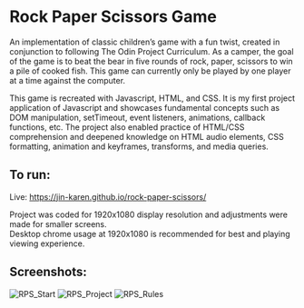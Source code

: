 # Rock Paper Scissors Game
An implementation of classic children’s game with a fun twist, created in conjunction to following The Odin Project Curriculum. As a camper, the goal of the game is to beat the bear in five rounds of rock, paper, scissors to win a pile of cooked fish. This game can currently only be played by one player at a time against the computer.

This game is recreated with Javascript, HTML, and CSS. It is my first project application of Javascript and showcases fundamental concepts such as DOM manipulation, setTimeout, event listeners, animations, callback functions, etc. The project also enabled practice of HTML/CSS comprehension and deepened knowledge on HTML audio elements, CSS formatting, animation and keyframes, transforms, and media queries.

## To run:
Live: https://jin-karen.github.io/rock-paper-scissors/

Project was coded for 1920x1080 display resolution and adjustments were made for smaller screens.<br/>
Desktop chrome usage at 1920x1080 is recommended for best and playing viewing experience.  

## Screenshots:
![RPS_Start](https://user-images.githubusercontent.com/102393842/217392838-8eb93f6d-f870-4570-90f7-305298c2d3c3.png)
![RPS_Project](https://user-images.githubusercontent.com/102393842/217392719-bcd6045b-e45b-4dd6-b5e3-6237f055f1d1.png)
![RPS_Rules](https://user-images.githubusercontent.com/102393842/217392731-fd3d4abe-cd53-4284-9b82-b718cccf602f.png)
